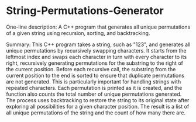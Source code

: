 # String-Permutations-Generator

One-line description: A C++ program that generates all unique permutations of a given string using recursion, sorting, and backtracking.

Summary: This C++ program takes a string, such as "123", and generates all unique permutations by recursively swapping characters. It starts from the leftmost index and swaps each character in turn with every character to its right, recursively generating permutations for the substring to the right of the current position. Before each recursive call, the substring from the current position to the end is sorted to ensure that duplicate permutations are not generated. This is particularly important for handling strings with repeated characters. Each permutation is printed as it is created, and the function also counts the total number of unique permutations generated. The process uses backtracking to restore the string to its original state after exploring all possibilities for a given character position. The result is a list of all unique permutations of the string and the count of how many there are.
